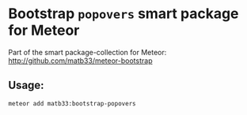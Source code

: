 # Bootstrap `popovers` smart package for Meteor

Part of the smart package-collection for Meteor: http://github.com/matb33/meteor-bootstrap

## Usage:

`meteor add matb33:bootstrap-popovers`